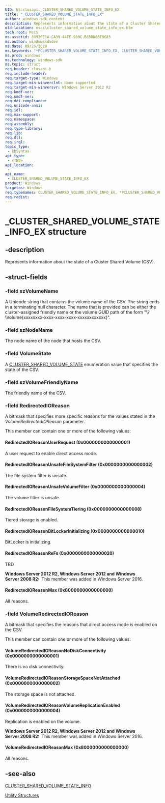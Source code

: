 ```yaml
---
UID: NS:clusapi._CLUSTER_SHARED_VOLUME_STATE_INFO_EX
title: "_CLUSTER_SHARED_VOLUME_STATE_INFO_EX"
author: windows-sdk-content
description: Represents information about the state of a Cluster Shared Volume (CSV).
old-location: mscs\cluster_shared_volume_state_info_ex.htm
tech.root: MsCS
ms.assetid: B0926E1A-CA39-44FE-989C-B8BDD86F9683
ms.author: windowssdkdev
ms.date: 09/26/2018
ms.keywords: "*PCLUSTER_SHARED_VOLUME_STATE_INFO_EX, CLUSTER_SHARED_VOLUME_STATE_INFO_EX, CLUSTER_SHARED_VOLUME_STATE_INFO_EX structure [Failover Cluster], PCLUSTER_SHARED_VOLUME_STATE_INFO_EX, PCLUSTER_SHARED_VOLUME_STATE_INFO_EX structure pointer [Failover Cluster], RedirectedIOReasonBitLockerInitializing, RedirectedIOReasonFileSystemTiering, RedirectedIOReasonMax, RedirectedIOReasonReFs, RedirectedIOReasonUnsafeFileSystemFilter, RedirectedIOReasonUnsafeVolumeFilter, RedirectedIOReasonUserRequest, VolumeRedirectedIOReasonMax, VolumeRedirectedIOReasonNoDiskConnectivity, VolumeRedirectedIOReasonStorageSpaceNotAttached, VolumeRedirectedIOReasonVolumeReplicationEnabled, _CLUSTER_SHARED_VOLUME_STATE_INFO_EX, clusapi/CLUSTER_SHARED_VOLUME_STATE_INFO_EX, clusapi/PCLUSTER_SHARED_VOLUME_STATE_INFO_EX, mscs.cluster_shared_volume_state_info_ex"
ms.prod: windows
ms.technology: windows-sdk
ms.topic: struct
req.header: clusapi.h
req.include-header: 
req.target-type: Windows
req.target-min-winverclnt: None supported
req.target-min-winversvr: Windows Server 2012 R2
req.kmdf-ver: 
req.umdf-ver: 
req.ddi-compliance: 
req.unicode-ansi: 
req.idl: 
req.max-support: 
req.namespace: 
req.assembly: 
req.type-library: 
req.lib: 
req.dll: 
req.irql: 
topic_type:
 - kbSyntax
api_type:
 - <TBD>
api_location:
 -
api_name:
 - CLUSTER_SHARED_VOLUME_STATE_INFO_EX
product: Windows
targetos: Windows
req.typenames: CLUSTER_SHARED_VOLUME_STATE_INFO_EX, *PCLUSTER_SHARED_VOLUME_STATE_INFO_EX
req.redist: 
---
```


# _CLUSTER_SHARED_VOLUME_STATE_INFO_EX structure


## -description


Represents information about the state of a Cluster Shared Volume (CSV).


## -struct-fields




### -field szVolumeName

A Unicode string that contains the volume name of the CSV. The string ends in a terminating null character. The name that is provided can be either the cluster-assigned friendly name or the volume GUID path of the form "\\?\Volume{xxxxxxxx-xxxx-xxxx-xxxx-xxxxxxxxxxxx}\".


### -field szNodeName

The node name of the node that hosts the CSV.


### -field VolumeState

A <a href="https://msdn.microsoft.com/en-us/library/Hh706768(v=VS.85).aspx">CLUSTER_SHARED_VOLUME_STATE</a> enumeration value that specifies the state of the CSV.


### -field szVolumeFriendlyName

The friendly name of the CSV.


### -field RedirectedIOReason

A bitmask that  specifies more specific reasons for the values stated in the <i>VolumeRedirectedIOReason</i> parameter.


This member can contain one or more of the following values:





#### RedirectedIOReasonUserRequest (0x0000000000000001)

A user request to enable direct access mode.



#### RedirectedIOReasonUnsafeFileSystemFilter (0x0000000000000002)

The file system filter is unsafe.



#### RedirectedIOReasonUnsafeVolumeFilter (0x0000000000000004)

The volume filter is unsafe.



#### RedirectedIOReasonFileSystemTiering (0x0000000000000008)

Tiered storage is enabled.



#### RedirectedIOReasonBitLockerInitializing (0x0000000000000010)

BitLocker is initializing.



#### RedirectedIOReasonReFs (0x0000000000000020)

TBD

<b>Windows Server 2012 R2, Windows Server 2012 and Windows Server 2008 R2:  </b>This member was added in Windows Server 2016.



#### RedirectedIOReasonMax (0x8000000000000000)

All reasons.


### -field VolumeRedirectedIOReason

A bitmask that  specifies the reasons that direct access mode is enabled on the CSV.


This member can contain one or more of the following values:





#### VolumeRedirectedIOReasonNoDiskConnectivity (0x0000000000000001)

There is no disk connectivity.



#### VolumeRedirectedIOReasonStorageSpaceNotAttached (0x0000000000000002)

The storage space is not attached.



#### VolumeRedirectedIOReasonVolumeReplicationEnabled (0x0000000000000004)

Replication is enabled on the volume.

<b>Windows Server 2012 R2, Windows Server 2012 and Windows Server 2008 R2:  </b>This member was added in Windows Server 2016.



#### VolumeRedirectedIOReasonMax (0x8000000000000000)

All reasons.


## -see-also




<a href="https://msdn.microsoft.com/en-us/library/Dn622918(v=VS.85).aspx">CLUSTER_SHARED_VOLUME_STATE_INFO</a>



<a href="https://msdn.microsoft.com/en-us/library/Aa373109(v=VS.85).aspx">Utility Structures</a>
 

 

